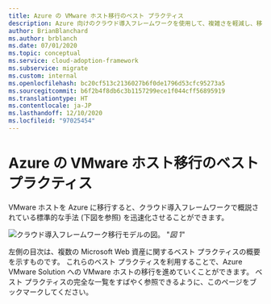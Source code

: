 ```yaml
---
title: Azure の VMware ホスト移行のベスト プラクティス
description: Azure 向けのクラウド導入フレームワークを使用して、複雑さを軽減し、移行プロセスを標準化する VMware ホスト移行のベスト プラクティスについて説明します。
author: BrianBlanchard
ms.author: brblanch
ms.date: 07/01/2020
ms.topic: conceptual
ms.service: cloud-adoption-framework
ms.subservice: migrate
ms.custom: internal
ms.openlocfilehash: bc20cf513c2136027b6f0de1796d53cfc95273a5
ms.sourcegitcommit: b6f2b4f8db6c3b1157299ece1f044cff56895919
ms.translationtype: HT
ms.contentlocale: ja-JP
ms.lasthandoff: 12/10/2020
ms.locfileid: "97025454"
---
```

# <a name="vmware-host-migration-best-practices-for-azure"></a>Azure の VMware ホスト移行のベスト プラクティス

VMware ホストを Azure に移行すると、クラウド導入フレームワークで概説されている標準的な手法 (下図を参照) を迅速化させることができます。

![クラウド導入フレームワーク移行モデルの図。](../../_images/migrate/methodology.png)
"*図 1*"

左側の目次は、複数の Microsoft Web 資産に関するベスト プラクティスの概要を示すものです。 これらのベスト プラクティスを利用することで、Azure VMware Solution への VMware ホストの移行を進めていくことができます。 ベスト プラクティスの完全な一覧をすばやく参照できるように、このページをブックマークしてください。
